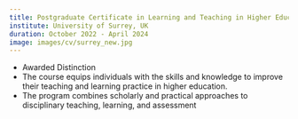 ```yaml
---
title: Postgraduate Certificate in Learning and Teaching in Higher Education
institute: University of Surrey, UK
duration: October 2022 - April 2024
image: images/cv/surrey_new.jpg
---
```

- Awarded Distinction
- The course equips individuals with the skills and knowledge to improve their teaching and learning practice in higher education. 
- The program combines scholarly and practical approaches to disciplinary teaching, learning, and assessment

